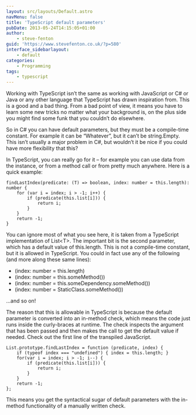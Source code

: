 ```yaml
---
layout: src/layouts/Default.astro
navMenu: false
title: 'TypeScript default parameters'
pubDate: 2013-05-24T14:15:05+01:00
author:
    - steve-fenton
guid: 'https://www.stevefenton.co.uk/?p=580'
interface_sidebarlayout:
    - default
categories:
    - Programming
tags:
    - typescript
---
```


Working with TypeScript isn’t the same as working with JavaScript or C# or Java or any other language that TypeScript has drawn inspiration from. This is a good and a bad thing. From a bad point of view, it means you have to learn some new tricks no matter what your background is, on the plus side you might find some funk that you couldn’t do elsewhere.

So in C# you can have default parameters, but they must be a compile-time constant. For example it can be “Whatever”, but it can’t be string.Empty. This isn’t usually a major problem in C#, but wouldn’t it be nice if you could have more flexibility that this?

In TypeScript, you can really go for it – for example you can use data from the instance, or from a method call or from pretty much anywhere. Here is a quick example:

```
findLastIndex(predicate: (T) => boolean, index: number = this.length): number {
    for (var i = index; i > -1; i++) {
        if (predicate(this.list[i])) {
            return i;
        }
    }
    return -1;
}
```
You can ignore most of what you see here, it is taken from a TypeScript implementation of List&lt;T&gt;. The important bit is the second parameter, which has a default value of this.length. This is not a compile-time constant, but it is allowed in TypeScript. You could in fact use any of the following (and more along these same lines):

- (index: number = this.length)
- (index: number = this.someMethod())
- (index: number = this.someDependency.someMethod())
- (index: number = StaticClass.someMethod())

…and so on!

The reason that this is allowable in TypeScript is because the default parameter is converted into an in-method check, which means the code just runs inside the curly-braces at runtime. The check inspects the argument that has been passed and then makes the call to get the default value if needed. Check out the first line of the transpiled JavaScript.

```
List.prototype.findLastIndex = function (predicate, index) {
    if (typeof index === "undefined") { index = this.length; }
    for(var i = index; i > -1; i--) {
        if (predicate(this.list[i])) {
            return i;
        }
    }
    return -1;
};
```
This means you get the syntactical sugar of default parameters with the in-method functionality of a manually written check.
